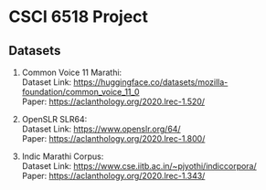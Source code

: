 # CSCI 6518 Project
## Datasets
1. Common Voice 11 Marathi:<br>
Dataset Link: https://huggingface.co/datasets/mozilla-foundation/common_voice_11_0<br>
Paper: https://aclanthology.org/2020.lrec-1.520/

2. OpenSLR SLR64:<br>
Dataset Link: https://www.openslr.org/64/<br>
Paper: https://aclanthology.org/2020.lrec-1.800/
   
4. Indic Marathi Corpus: <br>
Dataset Link: https://www.cse.iitb.ac.in/~pjyothi/indiccorpora/<br>
Paper: https://aclanthology.org/2020.lrec-1.343/
